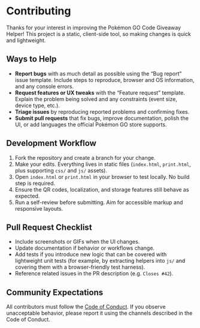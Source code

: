 # Contributing

Thanks for your interest in improving the Pokémon GO Code Giveaway Helper! This
project is a static, client-side tool, so making changes is quick and lightweight.

## Ways to Help

- **Report bugs** with as much detail as possible using the “Bug report” issue
  template. Include steps to reproduce, browser and OS information, and any
  console errors.
- **Request features or UX tweaks** with the “Feature request” template. Explain
  the problem being solved and any constraints (event size, device type, etc.).
- **Triage issues** by reproducing reported problems and confirming fixes.
- **Submit pull requests** that fix bugs, improve documentation, polish the UI,
  or add languages the official Pokémon GO store supports.

## Development Workflow

1. Fork the repository and create a branch for your change.
2. Make your edits. Everything lives in static files (`index.html`, `print.html`,
   plus supporting `css/` and `js/` assets).
3. Open `index.html` or `print.html` in your browser to test locally. No build
   step is required.
4. Ensure the QR codes, localization, and storage features still behave as
   expected.
5. Run a self-review before submitting. Aim for accessible markup and responsive
   layouts.

## Pull Request Checklist

- Include screenshots or GIFs when the UI changes.
- Update documentation if behavior or workflows change.
- Add tests if you introduce new logic that can be covered with lightweight unit
  tests (for example, by extracting helpers into `js/` and covering them with a
  browser-friendly test harness).
- Reference related issues in the PR description (e.g. `Closes #42`).

## Community Expectations

All contributors must follow the [Code of Conduct](.github/CODE_OF_CONDUCT.md).
If you observe unacceptable behavior, please report it using the channels
described in the Code of Conduct.
